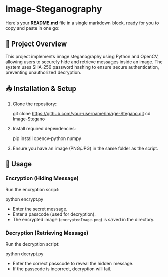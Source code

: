 # Image-Steganography
Here's your **README.md** file in a single markdown block, ready for you to copy and paste in one go:  

## 📌 Project Overview  
This project implements image steganography using Python and OpenCV, allowing users to securely hide and retrieve messages inside an image. The system uses SHA-256 password hashing to ensure secure authentication, preventing unauthorized decryption.  


## 📥 Installation & Setup  
1. Clone the repository:
 
   git clone https://github.com/your-username/Image-Stegano.git
   cd Image-Stegano
   
3. Install required dependencies: 
  
   pip install opencv-python numpy

4. Ensure you have an image (PNG/JPG) in the same folder as the script.
   

## 🔑 Usage  

###  Encryption (Hiding Message)
Run the encryption script:  

python encrypt.py

- Enter the secret message.  
- Enter a passcode (used for decryption).  
- The encrypted image (`encryptedImage.png`) is saved in the directory.  

### Decryption (Retrieving Message)
Run the decryption script:  

python decrypt.py

- Enter the correct passcode to reveal the hidden message.  
- If the passcode is incorrect, decryption will fail.  
 
